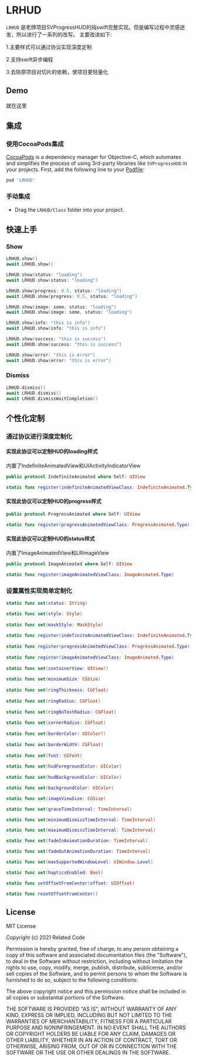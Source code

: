 # LRHUD

`LRHUD` 是老牌项目SVProgressHUD的纯swift完整实现。但是编写过程中灵感迸发，所以进行了一系列的改写。
主要改进如下:

1.主要样式可以通过协议实现深度定制

2.支持swift异步编程

3.去除原项目对切片的依赖，使项目更轻量化

## Demo		

就在这里

## 集成

### 使用CocoaPods集成

[CocoaPods](http://cocoapods.org) is a dependency manager for Objective-C, which automates and simplifies the process of using 3rd-party libraries like `SVProgressHUD` in your projects. First, add the following line to your [Podfile](http://guides.cocoapods.org/using/using-cocoapods.html):

```ruby
pod 'LRHUD'
```
### 手动集成

* Drag the `LRHUD/Class` folder into your project.

## 快速上手

### Show
```swift
LRHUD.show()
await LRHUD.show()
```
```swift
LRHUD.show(status: "loading")
await LRHUD.show(status: "loading")
```
```swift
LRHUD.show(progress: 0.5, status: "loading")
await LRHUD.show(progress: 0.5, status: "loading")
```
```swift
LRHUD.show(image: some, status: "loading")
await LRHUD.show(image: some, status: "loading")
```
```swift
LRHUD.show(info: "this is info")
await LRHUD.show(info: "this is info")
```
```swift
LRHUD.show(success: "this is success")
await LRHUD.show(success: "this is success")
```
```swift
LRHUD.show(error: "this is error")
await LRHUD.show(error: "this is error")
```

### Dismiss
```swift
LRHUD.dismiss()
await LRHUD.dismiss()
await LRHUD.dismissWaitCompletion()
```

## 个性化定制

### 通过协议进行深度定制化

#### 实现此协议可以定制HUD的loading样式
内置了IndefiniteAnimatedView和UIActivityIndicatorView
```swift
public protocol IndefiniteAnimated where Self: UIView 

static func register(indefiniteAnimatedViewClass: IndefiniteAnimated.Type)
```

#### 实现此协议可以定制HUD的progress样式
```swift
public protocol ProgressAnimated where Self: UIView 

static func register(progressAnimatedViewClass: ProgressAnimated.Type)
```

#### 实现此协议可以定制HUD的status样式
内置了ImageAnimatedView和LRImageView

```swift
public protocol ImageAnimated where Self: UIView 

static func register(imageAnimatedViewClass: ImageAnimated.Type)
```

### 设置属性实现简单定制化
```swift
static func set(status: String) 

static func set(style: Style)
	
static func set(maskStyle: MaskStyle)
	
static func register(indefiniteAnimatedViewClass: IndefiniteAnimated.Type)
	
static func register(progressAnimatedViewClass: ProgressAnimated.Type)
	
static func register(imageAnimatedViewClass: ImageAnimated.Type)
	
static func set(containerView: UIView?)
	
static func set(minimumSize: CGSize)
	
static func set(ringThickness: CGFloat)
	
static func set(ringRadius: CGFloat)
	
static func set(ringNoTextRadius: CGFloat)
	
static func set(cornerRadius: CGFloat)
	
static func set(borderColor: UIColor?)
	
static func set(borderWidth: CGFloat) 
	
static func set(font: UIFont)
	
static func set(hudForegroundColor: UIColor)
	
static func set(hudBackgroundColor: UIColor)

static func set(backgroundColor: UIColor)

static func set(imageViewSize: CGSize)

static func set(graceTimeInterval: TimeInterval)

static func set(minimumDismissTimeInterval: TimeInterval)

static func set(maximumDismissTimeInterval: TimeInterval) 

static func set(fadeInAnimationDuration: TimeInterval) 

static func set(fadeOutAnimationDuration: TimeInterval)

static func set(maxSupportedWindowLevel: UIWindow.Level) 

static func set(hapticsEnabled: Bool)

static func setOffsetFromCenter(offset: UIOffset) 

static func resetOffsetFromCenter() 
```

## License

MIT License

Copyright (c) 2021 Related Code

Permission is hereby granted, free of charge, to any person obtaining a copy
of this software and associated documentation files (the "Software"), to deal
in the Software without restriction, including without limitation the rights
to use, copy, modify, merge, publish, distribute, sublicense, and/or sell
copies of the Software, and to permit persons to whom the Software is
furnished to do so, subject to the following conditions:

The above copyright notice and this permission notice shall be included in all
copies or substantial portions of the Software.

THE SOFTWARE IS PROVIDED "AS IS", WITHOUT WARRANTY OF ANY KIND, EXPRESS OR
IMPLIED, INCLUDING BUT NOT LIMITED TO THE WARRANTIES OF MERCHANTABILITY,
FITNESS FOR A PARTICULAR PURPOSE AND NONINFRINGEMENT. IN NO EVENT SHALL THE
AUTHORS OR COPYRIGHT HOLDERS BE LIABLE FOR ANY CLAIM, DAMAGES OR OTHER
LIABILITY, WHETHER IN AN ACTION OF CONTRACT, TORT OR OTHERWISE, ARISING FROM,
OUT OF OR IN CONNECTION WITH THE SOFTWARE OR THE USE OR OTHER DEALINGS IN THE
SOFTWARE.
